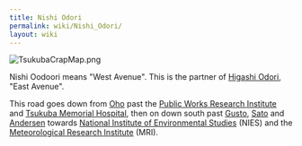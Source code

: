 ```yaml
---
title: Nishi Odori
permalink: wiki/Nishi_Odori/
layout: wiki
---
```


![](TsukubaCrapMap.png "TsukubaCrapMap.png")

Nishi Oodoori means "West Avenue". This is the partner of [Higashi
Odori](/wiki/Higashi_Odori "wikilink"), "East Avenue".

This road goes down from [Oho](/wiki/Oho "wikilink") past the [Public Works
Research Institute](/wiki/Public_Works_Research_Institute "wikilink") and
[Tsukuba Memorial Hospital](/wiki/Tsukuba_Memorial_Hospital "wikilink"), then
on down south past [Gusto](/wiki/Gusto "wikilink"), [Sato](Sato "wikilink")
and [Andersen](/wiki/Andersen "wikilink") towards [National Institute of
Environmental
Studies](/wiki/National_Institute_of_Environmental_Studies "wikilink") (NIES)
and the [Meteorological Research
Institute](/wiki/Meteorological_Research_Institute "wikilink") (MRI).
